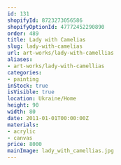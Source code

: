 ```yaml
---
id: 131
shopifyId: 8723273056586
shopifyOptionId: 47772452290890
order: 489
title: Lady with Camelias
slug: lady-with-camelias
url: art-works/lady-with-camellias
aliases:
- art-works/lady-with-camellias
categories:
- painting
inStock: true
isVisible: true
location: Ukraine/Home
height: 90
width: 80
date: 2011-01-01T00:00:00Z
materials:
- acrylic
- canvas
price: 8000
mainImage: lady_with_camellias.jpg
---
```

